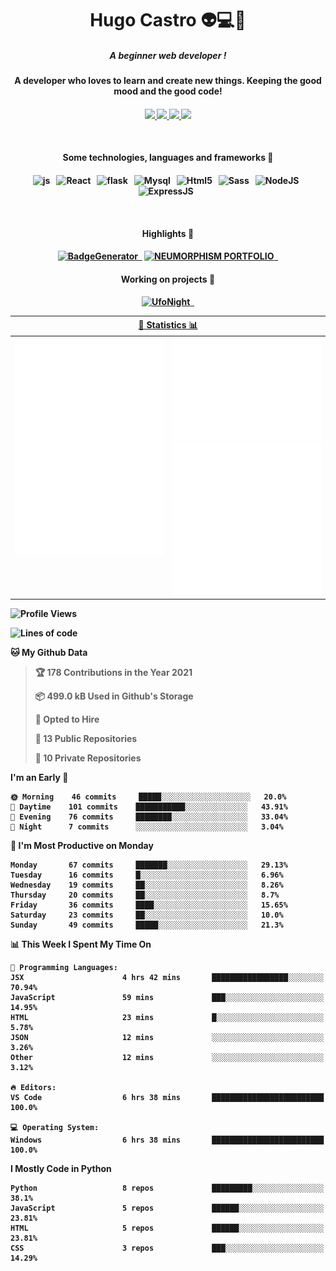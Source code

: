 <h1 align="center">Hugo Castro 👽💻🌌</h1>
<h5 align="center">A beginner web developer !</h5>
<h4 align="center">A developer who loves to learn and create new things. Keeping the good mood and the good code!<h4/>
<p align="center">
		<a href="https://stackoverflow.com/users/11444549/hugo">
		<img src="https://img.shields.io/badge/-Stackoverflow-79db75?style=for-the-badge&logo=Stackoverflow&logoColor=white" />
	</a>
		<a href="https://api.whatsapp.com/send?phone=5532988940411text=Oii, vim pelo github!">
		<img src="https://img.shields.io/badge/WHATSAPP-79db75.svg?&style=for-the-badge&logo=whatsapp&logoColor=white" />
	</a>
		<a href="mailto:hugocastrohc@outlook.com">
		<img src="https://img.shields.io/badge/email-79db75.svg?&style=for-the-badge&logo=protonmail&logoColor=white" />
	<a href="https://open.spotify.com/user/22uat6ppbmvcvyia5me7tdmci">
		<img src="https://img.shields.io/badge/spotify-79db75.svg?&style=for-the-badge&logo=spotify&logoColor=white" />
	</a>
</p>

<br>

<h4 align="center"> Some technologies, languages and frameworks 🚀<h4/>
	
<p align="center">
	<img src="https://img.shields.io/badge/javascript-79db75.svg?&style=for-the-badge&logo=javascript&logoColor=white" alt="js" />&nbsp;&nbsp;
	<img src="https://img.shields.io/badge/-React-79db75?style=for-the-badge&logo=react&logoColor=white" alt="React" />&nbsp;&nbsp;
	<img src="https://img.shields.io/badge/flask-79db75.svg?&style=for-the-badge&logo=flask&logoColor=white" alt="flask" />&nbsp;&nbsp;
	<img src="https://img.shields.io/badge/mysql-79db75.svg?style=for-the-badge&logo=mysql&logoColor=white" alt="Mysql" />&nbsp;&nbsp;
	<img src="https://img.shields.io/badge/html5-79db75.svg?style=for-the-badge&logo=html5&logoColor=white" alt="Html5" />&nbsp;&nbsp;
	<img src="https://img.shields.io/badge/sass-79db75.svg?style=for-the-badge&logo=sass&logoColor=white" alt="Sass" />&nbsp;&nbsp;
	<img src="https://img.shields.io/badge/node.js-79db75.svg?style=for-the-badge&" alt="NodeJS" />&nbsp;&nbsp;
	<img src="https://img.shields.io/badge/express.js-79db75.svg?style=for-the-badge&" alt="ExpressJS" />&nbsp;&nbsp;
	

</p>

<br>
<h4 align="center"> Highlights 🔆<h4/>
<p align="center">
	  <a text-decoration="none" href="https://pypi.org/project/BadgeGenerator"><img src="https://img.shields.io/badge/BadgeGenerator-79db75.svg?style=for-the-badge&logo=pythonfor-the-badge&logo=django" alt="BadgeGenerator" />&nbsp;&nbsp;<a/>
	<a text-decoration="none" href="https://github.com/HugoCastroBR/Neumorphism_Portfolio"><img src="https://img.shields.io/badge/neumorphism_portfolio-79db75.svg?style=for-the-badge" alt="NEUMORPHISM PORTFOLIO" />&nbsp;&nbsp;<a/>
</p>
<h4 align="center"> Working on projects 🔨<h4/>
	
<p align="center">
	<a text-decoration="none" href="https://github.com/HugoCastroBR/ufonight"><img src="https://img.shields.io/badge/UfoNight-79db75.svg?style=for-the-badge" alt="UfoNight"/>&nbsp;&nbsp;<a/>
</p>

<table>
	<tr>
	    <th colspan="2" align="center">
	      <a href="" >🧩 Statistics 📊 </a>
	    </th>
	</tr>
	<tr>
	    <th valign="top" width="600"><img src="https://github.com/HugoCastroBR/HugoCastroBR/blob/master/Isometric.svg"  /></th>
	    <th width="600"><img src="https://github.com/HugoCastroBR/HugoCastroBR/blob/master/metrics.plugin.habits.svg"  />
		<img src="https://github.com/HugoCastroBR/HugoCastroBR/blob/master/metrics.plugin.activity.svg"  />
	    </th>
  	</tr>
	
<table/>

<!--START_SECTION:waka-->
![Profile Views](http://img.shields.io/badge/Profile%20Views-287-blue)

![Lines of code](https://img.shields.io/badge/From%20Hello%20World%20I%27ve%20Written-68%20lines%20of%20code-blue)

**🐱 My Github Data** 

> 🏆 178 Contributions in the Year 2021
 > 
> 📦 499.0 kB Used in Github's Storage 
 > 
> 💼 Opted to Hire
 > 
> 📜 13 Public Repositories 
 > 
> 🔑 10 Private Repositories  
 > 
**I'm an Early 🐤** 

```text
🌞 Morning    46 commits     █████░░░░░░░░░░░░░░░░░░░░   20.0% 
🌆 Daytime    101 commits    ███████████░░░░░░░░░░░░░░   43.91% 
🌃 Evening    76 commits     ████████░░░░░░░░░░░░░░░░░   33.04% 
🌙 Night      7 commits      ░░░░░░░░░░░░░░░░░░░░░░░░░   3.04%

```
📅 **I'm Most Productive on Monday** 

```text
Monday       67 commits     ███████░░░░░░░░░░░░░░░░░░   29.13% 
Tuesday      16 commits     █░░░░░░░░░░░░░░░░░░░░░░░░   6.96% 
Wednesday    19 commits     ██░░░░░░░░░░░░░░░░░░░░░░░   8.26% 
Thursday     20 commits     ██░░░░░░░░░░░░░░░░░░░░░░░   8.7% 
Friday       36 commits     ████░░░░░░░░░░░░░░░░░░░░░   15.65% 
Saturday     23 commits     ██░░░░░░░░░░░░░░░░░░░░░░░   10.0% 
Sunday       49 commits     █████░░░░░░░░░░░░░░░░░░░░   21.3%

```


📊 **This Week I Spent My Time On** 

```text
💬 Programming Languages: 
JSX                      4 hrs 42 mins       █████████████████░░░░░░░░   70.94% 
JavaScript               59 mins             ███░░░░░░░░░░░░░░░░░░░░░░   14.95% 
HTML                     23 mins             █░░░░░░░░░░░░░░░░░░░░░░░░   5.78% 
JSON                     12 mins             ░░░░░░░░░░░░░░░░░░░░░░░░░   3.26% 
Other                    12 mins             ░░░░░░░░░░░░░░░░░░░░░░░░░   3.12%

🔥 Editors: 
VS Code                  6 hrs 38 mins       █████████████████████████   100.0%

💻 Operating System: 
Windows                  6 hrs 38 mins       █████████████████████████   100.0%

```

**I Mostly Code in Python** 

```text
Python                   8 repos             █████████░░░░░░░░░░░░░░░░   38.1% 
JavaScript               5 repos             ██████░░░░░░░░░░░░░░░░░░░   23.81% 
HTML                     5 repos             ██████░░░░░░░░░░░░░░░░░░░   23.81% 
CSS                      3 repos             ███░░░░░░░░░░░░░░░░░░░░░░   14.29%

```



<!--END_SECTION:waka-->


